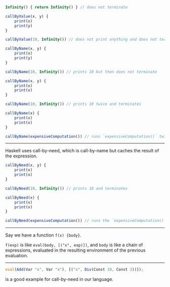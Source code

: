```ts
Infinity() { return Infinity() } // does not terminate

callByValue(x, y) {
    print(x)
    print(y)
}

callByValue(10, Infinity()) // does not print anything and does not terminate

callByName(x, y) {
    print(x)
    print(y)
}

callByName(10, Infinity()) // prints 10 but then does not terminate

callByName(x, y) {
    print(x)
    print(x)
}

callByName(10, Infinity()) // prints 10 twice and terminates

callByName(x) {
    print(x)
    print(x)
}

callByName(expensiveComputation()) // runs `expensiveComputation()` twice
```

---

Haskell uses call-by-need, which is call-by-name but caches the result of the expression.

```js
callByNeed(x, y) {
    print(x)
    print(x)
}

callByNeed(10, Infinity()) // prints 10 and terminates

callByNeed(x) {
    print(x)
    print(x)
}

callByNeed(expensiveComputation()) // runs the `expensiveComputation()` once
```

---

Say we have a function `f(x) {body}`.

`f(exp)` is like `eval(body, [("x", exp)])`,
and `body` is like a chain of expressions, evaluated in the resulting environment of the previous evaluation.

---

```js
eval(Add(Var "x", Var "x"), [("x", Div(Const 10, Const 2))]);
```

is a good example for call-by-need in our language.

